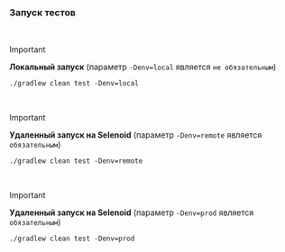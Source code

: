 ### Запуск тестов

<br>

> [!IMPORTANT]
> **Локальный запуск** (параметр `-Denv=local` является `не обязательным`)
> ```
> ./gradlew clean test -Denv=local
> ```

<br>

> [!IMPORTANT]
> **Удаленный запуск на Selenoid** (параметр `-Denv=remote` является `обязательным`)
> ```
> ./gradlew clean test -Denv=remote
> ```

<br>

> [!IMPORTANT]
> **Удаленный запуск на Selenoid** (параметр `-Denv=prod` является `обязательным`)
> ```
> ./gradlew clean test -Denv=prod
> ```
